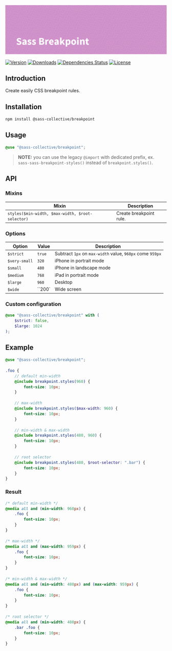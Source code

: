 ![Sass Breakpoint](.github/banner.png)

[![Version](https://flat.badgen.net/npm/v/@sass-collective/breakpoint)](https://www.npmjs.com/package/@sass-collective/breakpoint)
[![Downloads](https://flat.badgen.net/npm/dt/@sass-collective/breakpoint)](https://www.npmjs.com/package/@sass-collective/breakpoint)
[![Dependencies Status](https://david-dm.org/sass-collective/sass-collective/status.svg?style=flat-square&path=packages/breakpoint)](https://david-dm.org/sass-collective/sass-collective?path=packages/breakpoint)
[![License](https://flat.badgen.net/github/license/sass-collective/sass-collective)](https://flat.badgen.net/github/license/sass-collective/sass-collective)

## Introduction

Create easily CSS breakpoint rules.

## Installation

```shell
npm install @sass-collective/breakpoint
```

## Usage

```scss
@use "@sass-collective/breakpoint";
```

> **NOTE:** you can use the legacy `@import` with dedicated prefix, ex. `sass-sass-breakpoint-styles()` instead of `breakpoint.styles()`.

## API

### Mixins

| Mixin | Description |
| --- | --- |
| `styles($min-width, $max-width, $root-selector)` | Create breakpoint rule. |

### Options

| Option | Value | Description |
| --- | --- | --- |
| `$strict` | `true` | Subtract `1px` on `max-width` value, `960px` come `959px` |
| `$very-small` | `320` | iPhone in portrait mode |
| `$small` | `480` | iPhone in landscape mode |
| `$medium` | `768` | iPad in portrait mode |
| `$large` | `960` | Desktop |
| `$wide` | ``200` | Wide screen |

### Custom configuration

```scss
@use "@sass-collective/breakpoint" with (
    $strict: false,
    $large: 1024
);
```

## Example

```scss
@use "@sass-collective/breakpoint";

.foo {
    // default min-width
    @include breakpoint.styles(960) {
        font-size: 10px;
    }

    // max-width
    @include breakpoint.styles($max-width: 960) {
        font-size: 10px;
    }

    // min-width & max-width
    @include breakpoint.styles(480, 960) {
        font-size: 10px;
    }

    // root selector
    @include breakpoint.styles(480, $root-selector: ".bar") {
        font-size: 10px;
    }
}
```

### Result

```css
/* default min-width */
@media all and (min-width: 960px) {
    .foo {
        font-size: 10px;
    }
}

/* max-width */
@media all and (max-width: 959px) {
    .foo {
        font-size: 10px;
    }
}

/* min-width & max-width */
@media all and (min-width: 480px) and (max-width: 959px) {
    .foo {
        font-size: 10px;
    }
}

/* root selector */
@media all and (min-width: 480px) {
    .bar .foo {
        font-size: 10px;
    }
}
```
